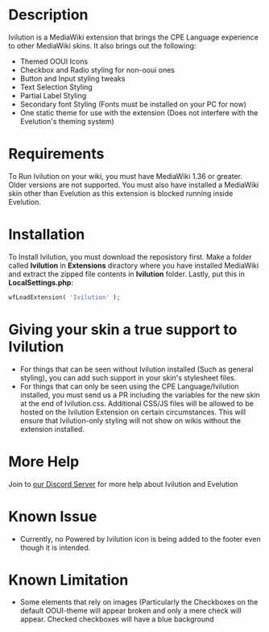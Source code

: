 # Description
Ivilution is a MediaWiki extension that brings the CPE Language experience to other MediaWiki skins. It also brings out the following:
- Themed OOUI Icons
- Checkbox and Radio styling for non-ooui ones
- Button and Input styling tweaks
- Text Selection Styling
- Partial Label Styling
- Secondary font Styling (Fonts must be installed on your PC for now)
- One static theme for use with the extension (Does not interfere with the Evelution's theming system)

# Requirements
To Run Ivilution on your wiki, you must have MediaWiki 1.36 or greater. Older versions are not supported. You must also have installed a MediaWiki skin other than Evelution as this extension is blocked running inside Evelution.

# Installation
To Install Ivilution, you must download the reposistory first. Make a folder called **Ivilution** in **Extensions** diractory where you have installed MediaWiki and extract the zipped file contents in **Ivilution** folder.  Lastly, put this in **LocalSettings.php**:
```php
wfLoadExtension( 'Ivilution' );
```

# Giving your skin a true support to Ivilution
- For things that can be seen without Ivilution installed (Such as general styling), you can add such support in your skin's stylesheet files.
- For things that can only be seen using the CPE Language/Ivilution installed, you must send us a PR including the variables for the new skin at the end of Ivilution.css. Additional CSS/JS files will be allowed to be hosted on the Ivilution Extension on certain circumstances. This will ensure that Ivilution-only styling will not show on wikis without the extension installed.

# More Help
Join to [our Discord Server](https://discord.gg/a6FbV6zWFs) for more help about Ivilution and Evelution

# Known Issue
- Currently, no Powered by Ivilution icon is being added to the footer even though it is intended.

# Known Limitation
- Some elements that rely on images (Particularly the Checkboxes on the default OOUI-theme will appear broken and only a mere check will appear. Checked checkboxes will have a blue background
